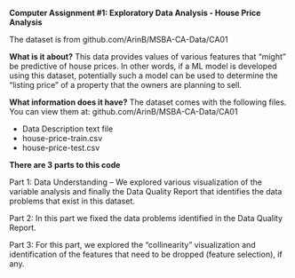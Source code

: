 **Computer Assignment #1: Exploratory Data Analysis - House Price Analysis**

The dataset is from github.com/ArinB/MSBA-CA-Data/CA01

**What is it about?**
This data provides values of various features that “might” be predictive of house prices. In other words, if a ML model is developed using this dataset, potentially such a model can be used to determine the “listing price” of a property that the owners are planning to sell.

**What information does it have?**
The dataset comes with the following files. You can view them at: github.com/ArinB/MSBA-CA-Data/CA01
- Data Description text file
- house-price-train.csv
- house-price-test.csv

**There are 3 parts to this code**

Part 1: Data Understanding – We explored various visualization of the variable analysis and finally the Data Quality Report that identifies the data problems that exist in this dataset.

Part 2: In this part we fixed the data problems identified in the Data Quality Report.

Part 3: For this part, we explored the “collinearity” visualization and identification of the features that need to be dropped (feature selection), if any.
